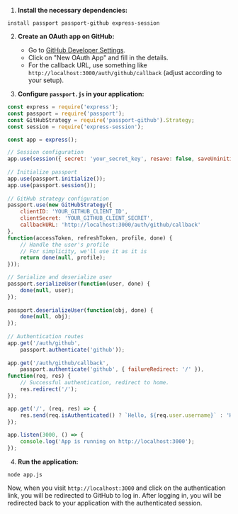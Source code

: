 1. **Install the necessary dependencies:**

```npm
install passport passport-github express-session
```

2. **Create an OAuth app on GitHub:**
    
    - Go to [GitHub Developer Settings](https://github.com/settings/developers).
    - Click on "New OAuth App" and fill in the details.
    - For the callback URL, use something like `http://localhost:3000/auth/github/callback` (adjust according to your setup).
3. **Configure `passport.js` in your application:**
```js
const express = require('express');
const passport = require('passport');
const GitHubStrategy = require('passport-github').Strategy;
const session = require('express-session');

const app = express();

// Session configuration
app.use(session({ secret: 'your_secret_key', resave: false, saveUninitialized: false }));
	
// Initialize passport
app.use(passport.initialize());
app.use(passport.session());
	
// GitHub strategy configuration
passport.use(new GitHubStrategy({
    clientID: 'YOUR_GITHUB_CLIENT_ID',
    clientSecret: 'YOUR_GITHUB_CLIENT_SECRET',
    callbackURL: 'http://localhost:3000/auth/github/callback'
},
function(accessToken, refreshToken, profile, done) {
    // Handle the user's profile
    // For simplicity, we'll use it as it is
    return done(null, profile);
}));

// Serialize and deserialize user
passport.serializeUser(function(user, done) {
	done(null, user);
});
	
passport.deserializeUser(function(obj, done) {
	done(null, obj);
});
	
// Authentication routes
app.get('/auth/github',
	passport.authenticate('github'));
	
app.get('/auth/github/callback',
	passport.authenticate('github', { failureRedirect: '/' }),
function(req, res) {
    // Successful authentication, redirect to home.
    res.redirect('/');
});

app.get('/', (req, res) => {
	res.send(req.isAuthenticated() ? `Hello, ${req.user.username}` : 'Hello, Guest');
});
	
app.listen(3000, () => {
	console.log('App is running on http://localhost:3000');
});

```
    
4. **Run the application:**
```npm
node app.js
```

Now, when you visit `http://localhost:3000` and click on the authentication link, you will be redirected to GitHub to log in. After logging in, you will be redirected back to your application with the authenticated session.